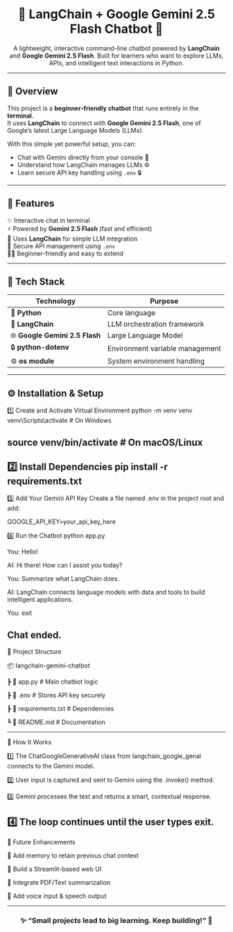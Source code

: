 <h1 align="center">🤖 LangChain + Google Gemini 2.5 Flash Chatbot 💬</h1>

<p align="center">
A lightweight, interactive command-line chatbot powered by <b>LangChain</b> and <b>Google Gemini 2.5 Flash</b>.  
Built for learners who want to explore LLMs, APIs, and intelligent text interactions in Python.  
</p>

---

## 🌟 Overview

This project is a **beginner-friendly chatbot** that runs entirely in the **terminal**.  
It uses **LangChain** to connect with **Google Gemini 2.5 Flash**, one of Google’s latest Large Language Models (LLMs).  

With this simple yet powerful setup, you can:
- Chat with Gemini directly from your console 🧠  
- Understand how LangChain manages LLMs ⚙️  
- Learn secure API key handling using `.env` 🔒  

---

## 🚀 Features

✨ Interactive chat in terminal  
⚡ Powered by **Gemini 2.5 Flash** (fast and efficient)  
🧩 Uses **LangChain** for simple LLM integration  
🔐 Secure API management using `.env`  
👨‍💻 Beginner-friendly and easy to extend  

---

## 🧠 Tech Stack

| Technology | Purpose |
|-------------|----------|
| 🐍 **Python** | Core language |
| 🧠 **LangChain** | LLM orchestration framework |
| 🌐 **Google Gemini 2.5 Flash** | Large Language Model |
| 🔒 **python-dotenv** | Environment variable management |
| ⚙️ **os module** | System environment handling |

---

## ⚙️ Installation & Setup

1️⃣ Create and Activate Virtual Environment
python -m venv venv
venv\Scripts\activate   # On Windows


source venv/bin/activate   # On macOS/Linux
---
2️⃣ Install Dependencies
pip install -r requirements.txt
---
3️⃣ Add Your Gemini API Key
Create a file named .env in the project root and add:

GOOGLE_API_KEY=your_api_key_here

4️⃣ Run the Chatbot
python app.py

You: Hello!

AI: Hi there! How can I assist you today?

You: Summarize what LangChain does.

AI: LangChain connects language models with data and tools to build intelligent applications.

You: exit

Chat ended.
---

🧩 Project Structure

📦 langchain-gemini-chatbot

 ┣ 📜 app.py              # Main chatbot logic
 
 ┣ 📜 .env                # Stores API key securely
 
 ┣ 📜 requirements.txt    # Dependencies
 
 ┗ 📜 README.md           # Documentation

---
🧠 How It Works

1️⃣ The ChatGoogleGenerativeAI class from langchain_google_genai connects to the Gemini model.

2️⃣ User input is captured and sent to Gemini using the .invoke() method.

3️⃣ Gemini processes the text and returns a smart, contextual response.

4️⃣ The loop continues until the user types exit.
---

🚧 Future Enhancements

🔹 Add memory to retain previous chat context

🔹 Build a Streamlit-based web UI

🔹 Integrate PDF/Text summarization

🔹 Add voice input & speech output

---
<h3 align="center">✨ “Small projects lead to big learning. Keep building!” 🚀</h3> 
